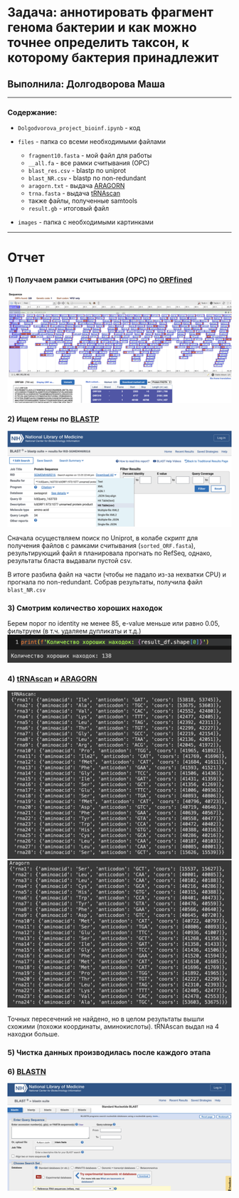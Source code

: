 # Задача: аннотировать фрагмент генома бактерии и как можно точнее определить таксон, к которому бактерия принадлежит

## Выполнила: Долгодворова Маша
----
### Содержание:
- `Dolgodvorova_project_bioinf.ipynb` - код
- `files` - папка со всеми необходимыми файлами
  - `fragment10.fasta` - мой файл для работы
  - `__all.fa` - все рамки считывания (ОРС)
  - `blast_res.csv` - blastp по uniprot
  - `blast_NR.csv` - blastp по non-redundant
  - `aragorn.txt` - выдача [ARAGORN](http://www.ansikte.se/ARAGORN/)
  - `trna.fasta` - выдача [tRNAscan](http://lowelab.ucsc.edu/cgi-bin/tRNAscan-SE2.cgi)
  - также файлы, полученные samtools
  - `result.gb` - итоговый файл
 
- `images` - папка с необходимыми картинками

---
# Отчет

### 1) Получаем рамки считывания (OPC) по [ORFfined](https://www.ncbi.nlm.nih.gov/orffinder/)

![](images/1.png)

### 2) Ищем гены по [BLASTP](https://blast.ncbi.nlm.nih.gov/Blast.cgi?PAGE=Proteins)

![](images/2.png)

Сначала осуществляем поиск по Uniprot, в колабе скрипт для получения файлов с рамками считывания (`sorted_ORF.fasta`), результирующий файл я планировала прогнать по RefSeq, однако, результаты бласта выдавали пустой csv.

В итоге разбила файл на части (чтобы не падало из-за нехватки CPU) и прогнала по non-redundant. Собрав результаты, получила файл `blast_NR.csv`

### 3) Смотрим количество хороших находок
Берем порог по identity не менее 85, e-value меньше или равно 0.05, фильтруем (в т.ч. удаляем дупликаты и т.д.)
![](images/good.png)

### 4) [tRNAscan](http://lowelab.ucsc.edu/cgi-bin/tRNAscan-SE2.cgi) и [ARAGORN](http://www.ansikte.se/ARAGORN/)
![](images/trna.png)
![](images/aragorn.png)

Точных пересечений не найдено, но в целом результаты вышли схожими (похожи координаты, аминокислоты). tRNAscan выдал на 4 находки больше.

### 5) Чистка данных производилась после каждого этапа

### 6) [BLASTN](https://blast.ncbi.nlm.nih.gov/Blast.cgi)
![](images/blastN.png)



